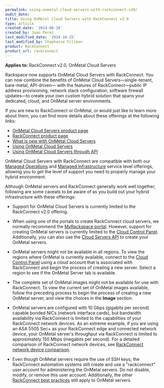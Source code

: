 ```yaml
---
permalink: using-onmetal-cloud-servers-with-rackconnect-v20/
audit_date:
title: Using OnMetal Cloud Servers with RackConnect v2.0
type: article
created_date: '2014-08-20'
created_by: Juan Perez
last_modified_date: '2018-10-25'
last_modified_by: Stephanie Fillmon
product: RackConnect
product_url: rackconnect
---
```


**Applies to:** RackConnect v2.0, OnMetal Cloud Servers

Rackspace now supports OnMetal Cloud Servers with RackConnect. You can now combine the benefits of OnMetal Cloud Servers&mdash;single-tenant, bare-metal, API-driven&mdash; with the features of RackConnect&mdash;public IP address provisioning, network stack
configuration, software firewall updates&mdash;to create your own custom
hybrid solution that spans your dedicated, cloud, and OnMetal server
environments.

If you are new to RackConnect or OnMetal, or would just like to learn
more about them, you can find more details about these offerings at the following links:

-   [OnMetal Cloud Servers product page](http://www.rackspace.com/cloud/servers/onmetal/)
-   [RackConnect product page](http://www.rackspace.com/cloud/hybrid/rackconnect/)
-   [What is new with OnMetal Cloud Servers](/how-to/what-is-new-with-onmetal-cloud-servers)
-   [Using OnMetal Cloud Servers](/how-to/create-onmetal-cloud-servers)
-   [Using OnMetal Cloud Servers through API](/how-to/using-onmetal-cloud-servers-through-api)

OnMetal Cloud Servers with RackConnect are compatible with both our
[Managed Operations](http://www.rackspace.com/managed-cloud/) and
[Managed Infrastructure](http://www.rackspace.com/managed-cloud/)
service level offerings, allowing you to get the level of support you
need to properly manage your hybrid environment.

Although OnMetal servers and RackConnect generally work well together,
following are some caveats to be aware of as you build out your hybrid
infrastructure with these offerings:

-   Support for OnMetal Cloud Servers is currently limited to the
    RackConnect v2.0 offering.

-   When using one of the portals to create RackConnect cloud servers,
    we normally recommend the [MyRackspace
    portal](https://login.rackspace.com/). However, support for creating OnMetal servers is currently limited to the
    [Cloud Control Panel](https://login.rackspace.com/). Additionally,
    you can also use the [Cloud Servers API](/how-to/using-onmetal-cloud-servers-through-api)
    to create your OnMetal servers.

-   OnMetal servers might not be available in all regions. To view the regions where OnMetal is currently available, connect to the [Cloud Control
Panel](https://login.rackspace.com/) using a cloud account that is associated with RackConnect and begin the process of creating
a new server. Select a region to see if the OnMetal Server tab is available.

-   The complete set of OnMetal images might not be available for use
    with RackConnect. To view the current set of OnMetal images
    available, follow the preceding process to begin the process of creating
    a new OnMetal server, and view the choices in the **Image** section.

-   OnMetal servers are configured with 10 Gbps (gigabits per second)
    capable bonded NICs (network interface cards), but bandwidth
    availability via RackConnect is limited to the capabilities of
    your RackConnect network devices. As an extreme example, if you
    are using an ASA 5505 Sec+ as your RackConnect edge and connected
    network device, your OnMetal server's throughput via RackConnect
    is limited to approximately 150 Mbps (megabits per second). For
    a detailed comparison of RackConnect network devices, see [RackConnect network device
    comparison](/how-to/rackconnect-network-device-comparison).

-   Even though OnMetal servers require the use of SSH keys, the RackConnect automation systems still create and use a "rackconnect" user account for administering the OnMetal servers. Do not disable, modify, or remove this user account. Additionally, the other [RackConnect best practices](/how-to/rackconnect-v20-best-practices) still apply to OnMetal servers.
